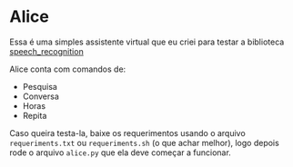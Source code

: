 # Alice
Essa é uma simples assistente virtual que eu criei para testar a biblioteca [speech_recognition](https://pypi.org/project/SpeechRecognition/)

Alice conta com comandos de:
- Pesquisa
- Conversa
- Horas
- Repita

Caso queira testa-la, baixe os requerimentos usando o arquivo `requeriments.txt` ou `requeriments.sh` (o que achar melhor), logo depois rode o arquivo `alice.py` que ela deve começar a funcionar.
